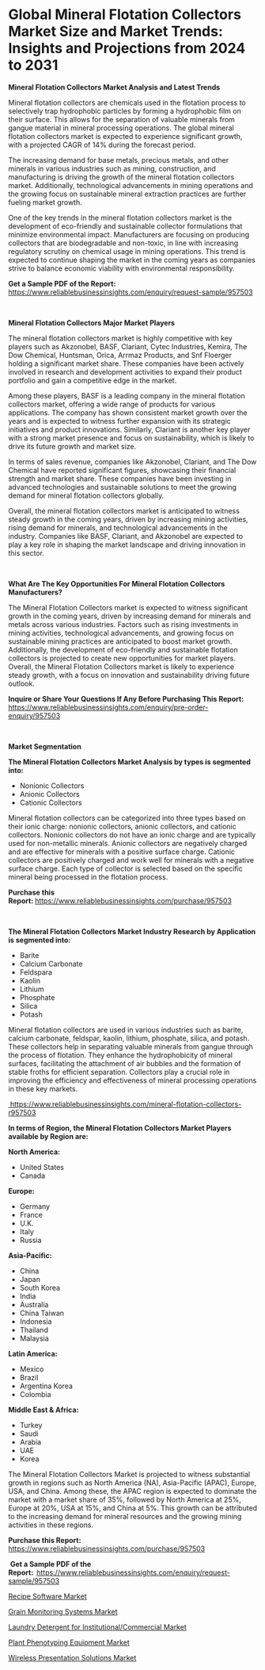 <p><h1>Global Mineral Flotation Collectors Market Size and Market Trends: Insights and Projections from 2024 to 2031</h1></p><p><strong>Mineral Flotation Collectors Market Analysis and Latest Trends</strong></p>
<p><p>Mineral flotation collectors are chemicals used in the flotation process to selectively trap hydrophobic particles by forming a hydrophobic film on their surface. This allows for the separation of valuable minerals from gangue material in mineral processing operations. The global mineral flotation collectors market is expected to experience significant growth, with a projected CAGR of 14% during the forecast period. </p><p>The increasing demand for base metals, precious metals, and other minerals in various industries such as mining, construction, and manufacturing is driving the growth of the mineral flotation collectors market. Additionally, technological advancements in mining operations and the growing focus on sustainable mineral extraction practices are further fueling market growth.</p><p>One of the key trends in the mineral flotation collectors market is the development of eco-friendly and sustainable collector formulations that minimize environmental impact. Manufacturers are focusing on producing collectors that are biodegradable and non-toxic, in line with increasing regulatory scrutiny on chemical usage in mining operations. This trend is expected to continue shaping the market in the coming years as companies strive to balance economic viability with environmental responsibility.</p></p>
<p><strong>Get a Sample PDF of the Report:&nbsp;</strong> <a href="https://www.reliablebusinessinsights.com/enquiry/request-sample/957503">https://www.reliablebusinessinsights.com/enquiry/request-sample/957503</a></p>
<p>&nbsp;</p>
<p><strong>Mineral Flotation Collectors Major Market Players</strong></p>
<p><p>The mineral flotation collectors market is highly competitive with key players such as Akzonobel, BASF, Clariant, Cytec Industries, Kemira, The Dow Chemical, Huntsman, Orica, Arrmaz Products, and Snf Floerger holding a significant market share. These companies have been actively involved in research and development activities to expand their product portfolio and gain a competitive edge in the market.</p><p>Among these players, BASF is a leading company in the mineral flotation collectors market, offering a wide range of products for various applications. The company has shown consistent market growth over the years and is expected to witness further expansion with its strategic initiatives and product innovations. Similarly, Clariant is another key player with a strong market presence and focus on sustainability, which is likely to drive its future growth and market size.</p><p>In terms of sales revenue, companies like Akzonobel, Clariant, and The Dow Chemical have reported significant figures, showcasing their financial strength and market share. These companies have been investing in advanced technologies and sustainable solutions to meet the growing demand for mineral flotation collectors globally.</p><p>Overall, the mineral flotation collectors market is anticipated to witness steady growth in the coming years, driven by increasing mining activities, rising demand for minerals, and technological advancements in the industry. Companies like BASF, Clariant, and Akzonobel are expected to play a key role in shaping the market landscape and driving innovation in this sector.</p></p>
<p>&nbsp;</p>
<p><strong>What Are The Key Opportunities For Mineral Flotation Collectors Manufacturers?</strong></p>
<p><p>The Mineral Flotation Collectors market is expected to witness significant growth in the coming years, driven by increasing demand for minerals and metals across various industries. Factors such as rising investments in mining activities, technological advancements, and growing focus on sustainable mining practices are anticipated to boost market growth. Additionally, the development of eco-friendly and sustainable flotation collectors is projected to create new opportunities for market players. Overall, the Mineral Flotation Collectors market is likely to experience steady growth, with a focus on innovation and sustainability driving future outlook.</p></p>
<p><strong>Inquire or Share Your Questions If Any Before Purchasing This Report:</strong> <a href="https://www.reliablebusinessinsights.com/enquiry/pre-order-enquiry/957503">https://www.reliablebusinessinsights.com/enquiry/pre-order-enquiry/957503</a></p>
<p>&nbsp;</p>
<p><strong>Market Segmentation</strong></p>
<p><strong>The Mineral Flotation Collectors Market Analysis by types is segmented into:</strong></p>
<p><ul><li>Nonionic Collectors</li><li>Anionic Collectors</li><li>Cationic Collectors</li></ul></p>
<p><p>Mineral flotation collectors can be categorized into three types based on their ionic charge: nonionic collectors, anionic collectors, and cationic collectors. Nonionic collectors do not have an ionic charge and are typically used for non-metallic minerals. Anionic collectors are negatively charged and are effective for minerals with a positive surface charge. Cationic collectors are positively charged and work well for minerals with a negative surface charge. Each type of collector is selected based on the specific mineral being processed in the flotation process.</p></p>
<p><strong>Purchase this Report:&nbsp;</strong><a href="https://www.reliablebusinessinsights.com/purchase/957503">https://www.reliablebusinessinsights.com/purchase/957503</a></p>
<p>&nbsp;</p>
<p><strong>The Mineral Flotation Collectors Market Industry Research by Application is segmented into:</strong></p>
<p><ul><li>Barite</li><li>Calcium Carbonate</li><li>Feldspara</li><li>Kaolin</li><li>Lithium</li><li>Phosphate</li><li>Silica</li><li>Potash</li></ul></p>
<p><p>Mineral flotation collectors are used in various industries such as barite, calcium carbonate, feldspar, kaolin, lithium, phosphate, silica, and potash. These collectors help in separating valuable minerals from gangue through the process of flotation. They enhance the hydrophobicity of mineral surfaces, facilitating the attachment of air bubbles and the formation of stable froths for efficient separation. Collectors play a crucial role in improving the efficiency and effectiveness of mineral processing operations in these key markets.</p></p>
<p><a href="https://www.reliablebusinessinsights.com/mineral-flotation-collectors-r957503">&nbsp;https://www.reliablebusinessinsights.com/mineral-flotation-collectors-r957503</a></p>
<p><strong>In terms of Region, the Mineral Flotation Collectors Market Players available by Region are:</strong></p>
<p>
    <p> <strong> North America: </strong>
        <ul>
            <li>United States</li>
            <li>Canada</li>
        </ul>
        </p> 
    <p> <strong> Europe: </strong>
        <ul>
            <li>Germany</li>
            <li>France</li>
            <li>U.K.</li>
            <li>Italy</li>
            <li>Russia</li>
        </ul>
        </p> 
    <p> <strong> Asia-Pacific: </strong>
        <ul>
            <li>China</li>
            <li>Japan</li>
            <li>South Korea</li>
            <li>India</li>
            <li>Australia</li>
            <li>China Taiwan</li>
            <li>Indonesia</li>
            <li>Thailand</li>
            <li>Malaysia</li>
        </ul>
        </p> 
    <p> <strong> Latin America: </strong>
        <ul>
            <li>Mexico</li>
            <li>Brazil</li>
            <li>Argentina Korea</li>
            <li>Colombia</li>
        </ul>
        </p> 
    <p> <strong> Middle East & Africa: </strong>
        <ul>
            <li>Turkey</li>
            <li>Saudi</li>
            <li>Arabia</li>
            <li>UAE</li>
            <li>Korea</li>
        </ul>
    </p>
    </p>
<p><p>The Mineral Flotation Collectors Market is projected to witness substantial growth in regions such as North America (NA), Asia-Pacific (APAC), Europe, USA, and China. Among these, the APAC region is expected to dominate the market with a market share of 35%, followed by North America at 25%, Europe at 20%, USA at 15%, and China at 5%. This growth can be attributed to the increasing demand for mineral resources and the growing mining activities in these regions.</p></p>
<p><strong>Purchase this Report: </strong><a href="https://www.reliablebusinessinsights.com/purchase/957503">https://www.reliablebusinessinsights.com/purchase/957503</a></p>
<p>&nbsp;<strong>Get a Sample PDF of the Report:&nbsp;&nbsp;</strong><a href="https://www.reliablebusinessinsights.com/enquiry/request-sample/957503">https://www.reliablebusinessinsights.com/enquiry/request-sample/957503</a></p>
<p><strong></strong></p>
<p><p><a href="https://medium.com/@sallyselcenk46/comprehensive-analysis-of-the-global-recipe-software-market-growth-trends-market-forecasts-2024-887aa8af8c62">Recipe Software Market</a></p><p><a href="https://medium.com/@lianapter60/grain-monitoring-systems-market-a-global-and-regional-analysis-focus-on-region-country-level-ef8814721494">Grain Monitoring Systems Market</a></p><p><a href="https://issuu.com/reportprime-2/docs/laundry-detergent-for-institutional_8b7f92e15c64cb">Laundry Detergent for Institutional/Commercial Market</a></p><p><a href="https://github.com/bmorecock/Market-Research-Report-List-5/blob/main/plant-phenotyping-equipment-market.md">Plant Phenotyping Equipment Market</a></p><p><a href="https://medium.com/@denisolden565/wireless-presentation-solutions-market-a-global-and-regional-analysis-2024-2031-111aad0cb713">Wireless Presentation Solutions Market</a></p></p>